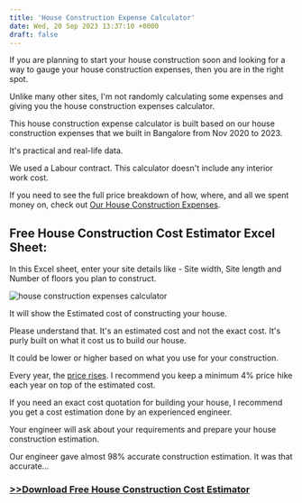 ```yaml
---
title: 'House Construction Expense Calculator'
date: Wed, 20 Sep 2023 13:37:10 +0000
draft: false
---
```


If you are planning to start your house construction soon and looking for a way to gauge your house construction expenses, then you are in the right spot.

Unlike many other sites, I'm not randomly calculating some expenses and giving you the house construction expenses calculator.

This house construction expense calculator is built based on our house construction expenses that we built in Bangalore from Nov 2020 to 2023.

It's practical and real-life data.

We used a Labour contract. This calculator doesn't include any interior work cost.

If you need to see the full price breakdown of how, where, and all we spent money on, check out [Our House Construction Expenses](https://houseconstructionguide.com/our-house-construction-expenses/).

Free House Construction Cost Estimator Excel Sheet:
---------------------------------------------------

In this Excel sheet, enter your site details like - Site width, Site length and Number of floors you plan to construct.

![house construction expenses calculator](/images/2023/08/house-construction-expenses-calculator.jpg "house construction expenses calculator")

It will show the Estimated cost of constructing your house.

Please understand that. It's an estimated cost and not the exact cost. It's purly built on what it cost us to build our house.

It could be lower or higher based on what you use for your construction.

Every year, the [price rises](https://houseconstructionguide.com/material-price-lock-in-construction/). I recommend you keep a minimum 4% price hike each year on top of the estimated cost.

If you need an exact cost quotation for building your house, I recommend you get a cost estimation done by an experienced engineer.

Your engineer will ask about your requirements and prepare your house construction estimation.

Our engineer gave almost 98% accurate construction estimation. It was that accurate…

### [>>Download Free House Construction Cost Estimator](https://offers.houseconstructionguide.com/free/categorywise-house-construction-expenses-calculator.html)

